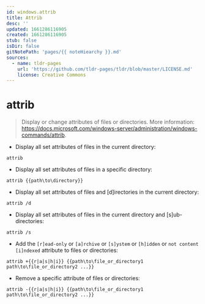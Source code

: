 ```yaml
---
id: windows.attrib
title: Attrib
desc: ''
updated: 1661286116905
created: 1661286116905
stub: false
isDir: false
gitNotePath: 'pages/{{ noteHiearchy }}.md'
sources:
  - name: tldr-pages
    url: 'https://github.com/tldr-pages/tldr/blob/master/LICENSE.md'
    license: Creative Commons
---
```

# attrib

> Display or change attributes of files or directories.
> More information: <https://docs.microsoft.com/windows-server/administration/windows-commands/attrib>.

- Display all set attributes of files in the current directory:

`attrib`

- Display all set attributes of files in a specific directory:

`attrib {{path\to\directory}}`

- Display all set attributes of files and [d]irectories in the current directory:

`attrib /d`

- Display all set attributes of files in the current directory and [s]ub-directories:

`attrib /s`

- Add the `[r]ead-only` or `[a]rchive` or `[s]ystem` or `[h]idden` or `not content [i]ndexed` attribute to files or directories:

`attrib +{{r|a|s|h|i}} {{path\to\file_or_directory1 path\to\file_or_directory2 ...}}`

- Remove a specific attribute of files or directories:

`attrib -{{r|a|s|h|i}} {{path\to\file_or_directory1 path\to\file_or_directory2 ...}}`

